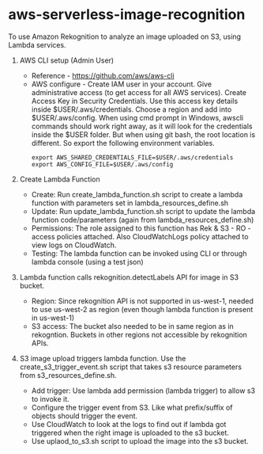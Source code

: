 # aws-serverless-image-recognition
To use Amazon Rekognition to analyze an image uploaded on S3, using Lambda services.

1) AWS CLI setup (Admin User)
    - Reference - https://github.com/aws/aws-cli
    - AWS configure - Create IAM user in your account. Give administrative access (to get access for all AWS services). Create Access Key in Security Credentials. Use this access key details inside $USER/.aws/credentials. Choose a region and add into $USER/.aws/config. When using cmd prompt in Windows, awscli commands should work right away, as it will look for the credentials inside the $USER folder. But when using git bash, the root location is different. So export the following environment variables.
        ```
        export AWS_SHARED_CREDENTIALS_FILE=$USER/.aws/credentials
        export AWS_CONFIG_FILE=$USER/.aws/config
        ```

2) Create Lambda Function
    - Create: Run create_lambda_function.sh script to create a lambda function with parameters set in lambda_resources_define.sh
    - Update: Run update_lambda_function.sh script to update the lambda function code/parameters (again from lambda_resources_define.sh)
    - Permissions: The role assigned to this function has Rek & S3 - RO - access policies attached. Also CloudWatchLogs policy attached to view logs on CloudWatch.
    - Testing: The lambda function can be invoked using CLI or through lambda console (using a test json)

3) Lambda function calls rekognition.detectLabels API for image in S3 bucket.
    - Region: Since rekognition API is not supported in us-west-1, needed to use us-west-2 as region (even though lambda function is present in us-west-1)
    - S3 access: The bucket also needed to be in same region as in rekogntion. Buckets in other regions not accessible by rekognition APIs.

4) S3 image upload triggers lambda function. Use the create_s3_trigger_event.sh script that takes s3 resource parameters from s3_resources_define.sh.
    - Add trigger: Use lambda add permission (lambda trigger) to allow s3 to invoke it.
    - Configure the trigger event from S3. Like what prefix/suffix of objects should trigger the event.
    - Use CloudWatch to look at the logs to find out if lambda got triggered when the right image is uploaded to the s3 bucket.
    - Use uplaod_to_s3.sh script to upload the image into the s3 bucket.
